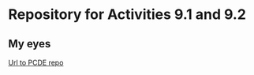 # Repository for Activities 9.1 and 9.2

## My eyes

[Url to PCDE repo](https://djemoa.github.io/PCDE-Activity-9.1/)